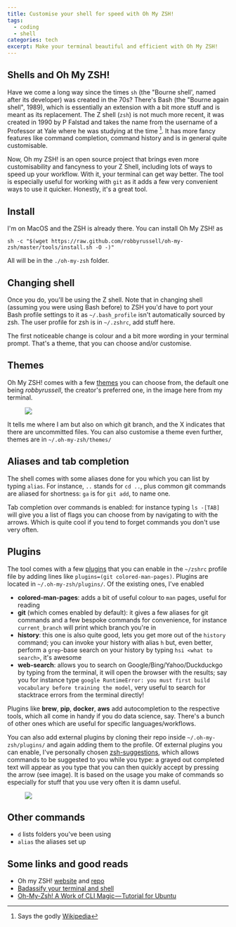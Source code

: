 ```yaml
---
title: Customise your shell for speed with Oh My ZSH!
tags:
  - coding
  - shell
categories: tech
excerpt: Make your terminal beautiful and efficient with Oh My ZSH!
---
```


## Shells and Oh My ZSH!

Have we come a long way since the times `sh` (the "Bourne shell', named after its developer) was created in the 70s? There's Bash (the "Bourne again shell", 1989), which is essentially an extension with a bit more stuff and is meant as its replacement. The Z shell (`zsh`) is not much more recent, it was created in 1990 by P Falstad and takes the name from the username of a Professor at Yale where he was studying at the time [^yale]. It has more fancy features like command completion, command history and is in general quite customisable.

Now, Oh my ZSH! is an open source project that brings even more customisability and fancyness to your Z Shell, including lots of ways to speed up your workflow. With it, your terminal can get way better. The tool is especially useful for working with `git` as it adds a few very convenient ways to use it quicker. Honestly, it's a great tool.

## Install

I'm on MacOS and the ZSH is already there. You can install Oh My ZSH! as

```
sh -c "$(wget https://raw.github.com/robbyrussell/oh-my-zsh/master/tools/install.sh -O -)"
```

All will be in the `./oh-my-zsh` folder.

## Changing shell

Once you do, you'll be using the Z shell. Note that in changing shell (assuming you were using Bash before) to ZSH you'd have to port your Bash profile settings to it as `~/.bash_profile` isn't automatically sourced by zsh. The user profile for zsh is in `~/.zshrc`, add stuff here.

The first noticeable change is colour and a bit more wording in your terminal prompt. That's a theme, that you can choose and/or customise.

## Themes

Oh My ZSH! comes with a few [themes](https://github.com/robbyrussell/oh-my-zsh/wiki/themes) you can choose from, the default one being *robbyrussell*, the creator's preferred one, in the image here from my terminal.

<figure class="align-center">
  <img src="{{ site.url }}{{site.posts_images_path}}oh-my-zsh1.png">
</figure>

It tells me where I am but also on which git branch, and the X indicates that there are uncommitted files. You can also customise a theme even further, themes are in `~/.oh-my-zsh/themes/`

## Aliases and tab completion

The shell comes with some aliases done for you which you can list by typing `alias`. For instance, `..` stands for `cd ..`, plus common git commands are aliased for shortness: `ga` is for `git add`, to name one.

Tab completion over commands is enabled: for instance typing `ls -[TAB]` will give you a list of flags you can choose from by navigating to with the arrows. Which is quite cool if you tend to forget commands you don't use very often.

## Plugins

The tool comes with a few [plugins](https://github.com/robbyrussell/oh-my-zsh/wiki/Plugins) that you can enable in the `~/zshrc` profile file by adding lines like `plugins=(git colored-man-pages)`. Plugins are located in `~/.oh-my-zsh/plugins/`. Of the existing ones, I've enabled

* **colored-man-pages**: adds a bit of useful colour to `man` pages, useful for reading
* **git** (which comes enabled by default): it gives a few aliases for git commands and a few bespoke commands for convenience, for instance `current_branch` will print which branch you're in
* **history**: this one is also quite good, lets you get more out of the `history` command; you can invoke your history with alias `h` but, even better, perform a `grep`-base search on your history by typing `hsi <what to search>`, it's awesome
* **web-search**: allows you to search on Google/Bing/Yahoo/Duckduckgo by typing from the terminal, it will open the browser with the results; say you for instance type `google RuntimeError: you must first build vocabulary before training the model`, very useful to search for stacktrace errors from the terminal directly!

 Plugins like **brew**, **pip**, **docker**, **aws** add autocompletion to the respective tools, which all come in handy if you do data science, say. There's a bunch of other ones which are useful for specific languages/workflows.

You can also add external plugins by cloning their repo inside `~/.oh-my-zsh/plugins/` and again adding them to the profile. Of external plugins you can enable, I've personally chosen [zsh-suggestions](https://github.com/zsh-users/zsh-autosuggestions), which allows commands to be suggested to you while you type: a grayed out completed text will appear as you type that you can then quickly accept by pressing the arrow (see image). It is based on the usage you make of commands so especially for stuff that you use very often it is damn useful.

<figure class="align-center">
  <img src="{{ site.url }}{{site.posts_images_path}}oh-my-zsh2.png">
</figure>

## Other commands

* `d` lists folders you've been using
* `alias` the aliases set up

[^yale]: Says the godly [Wikipedia](https://en.wikipedia.org/wiki/Z_shell#Origin)

## Some links and good reads

* Oh my ZSH! [website](https://ohmyz.sh/) and [repo](https://github.com/robbyrussell/oh-my-zsh/)
* [Badassify your terminal and shell](https://jilles.me/badassify-your-terminal-and-shell/)
* [Oh-My-Zsh! A Work of CLI Magic — Tutorial for Ubuntu](https://medium.com/wearetheledger/oh-my-zsh-made-for-cli-lovers-installation-guide-3131ca5491fb)
